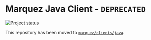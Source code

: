 # Marquez Java Client - `DEPRECATED`

[![Project status](https://img.shields.io/badge/status-deprecated-orange.svg)]()

This repository has been moved to [`marquez/clients/java`](https://github.com/MarquezProject/marquez/tree/main/clients/java).
